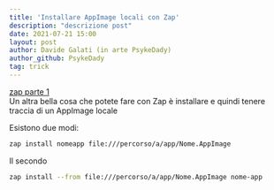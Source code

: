```yaml
---
title: 'Installare AppImage locali con Zap'
description: "descrizione post"
date: 2021-07-21 15:00
layout: post
author: Davide Galati (in arte PsykeDady)
author_github: PsykeDady
tag: trick
---
```


[zap parte 1](https://feed.linuxpeople.org/posts/installare-Appimage-con-zap/)  
Un altra bella cosa che potete fare con Zap è installare e quindi tenere traccia di un AppImage locale 

Esistono due modi: 
```bash
zap install nomeapp file:///percorso/a/app/Nome.AppImage
```

Il secondo 
```bash
zap install --from file:///percorso/a/app/Nome.AppImage nome-app
```
